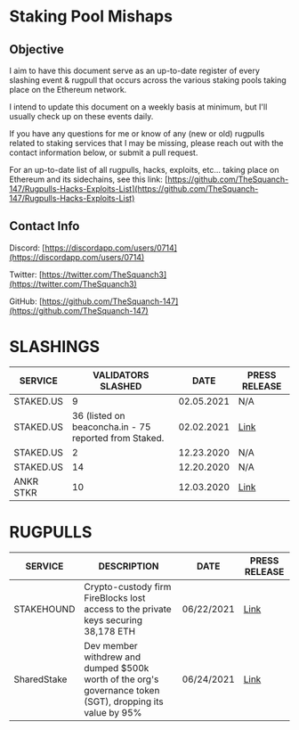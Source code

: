 # Staking Pool Mishaps
## Objective
I aim to have this document serve as an up-to-date register of every slashing event & rugpull that occurs across the various staking pools taking place on the Ethereum network. 

I intend to update this document on a weekly basis at minimum, but I'll usually check up on these events daily.

If you have any questions for me or know of any (new or old) rugpulls related to staking services that I may be missing, please reach out with the contact information below, or submit a pull request.

For an up-to-date list of all rugpulls, hacks, exploits, etc... taking place on Ethereum and its  sidechains, see this link: [https://github.com/TheSquanch-147/Rugpulls-Hacks-Exploits-List](https://github.com/TheSquanch-147/Rugpulls-Hacks-Exploits-List)

## Contact Info
Discord: [https://discordapp.com/users/0714](https://discordapp.com/users/0714)

Twitter: [https://twitter.com/TheSquanch3](https://twitter.com/TheSquanch3)

GitHub: [https://github.com/TheSquanch-147](https://github.com/TheSquanch-147)

# SLASHINGS

|     SERVICE   | VALIDATORS SLASHED |    DATE    |  PRESS RELEASE |
| ----------    | ------------------ | ---------- |----------------|
|    STAKED.US  |         9          | 02.05.2021 | N/A |
|    STAKED.US  |        36 (listed on beaconcha.in - 75 reported from Staked.         | 02.02.2021 | [Link](https://blog.staked.us/blog/eth2-post-mortem) |
|    STAKED.US  |         2          | 12.23.2020 | N/A |
|    STAKED.US  |        14          | 12.20.2020 | N/A |
|  ANKR STKR    |        10          | 12.03.2020 | [Link](https://twitter.com/ankr/status/1334988119163203588?lang=en) |

# RUGPULLS

| SERVICE | DESCRIPTION | DATE | PRESS RELEASE |
| --- | --- | --- | --- |
| STAKEHOUND | Crypto-custody firm FireBlocks lost access to the private keys securing 38,178 ETH | 06/22/2021 | [Link](https://www.fireblocks.com/blog/stakehound-eth-2-0-event/)
| SharedStake | Dev member withdrew and dumped $500k worth of the org's governance token (SGT), dropping its value by 95%| 06/24/2021 | [Link](https://sharedstake.medium.com/post-mortem-of-the-sharedstake-incident-4625eeacc61f)

